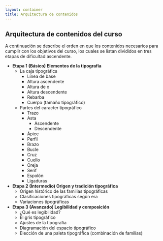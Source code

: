 ```yaml
---
layout: container
title: Arquitectura de contenidos
---
```


## Arquitectura de contenidos del curso ##

A continuación se describe el orden en que los contenidos necesarios para cumplir con los objetivos del curso, los cuales se listan divididos en tres etapas de dificultad ascendente.
<!--Hay algunos sub puntos que se repiten, y corresponden a relaciones entre los contenidos, o bien, elementos que se pueden encontrar en más de un lugar, o clasificación.-->

* **Etapa 1 (Básico) Elementos de la tipografía**
  * La caja tipográfica
    * Línea de base
    * Altura ascendente
    * Altura de x
    * Altura descendente
    * Rebarba
    * Cuerpo (tamaño tipográfico)
  * Partes del caracter tipográfico
    * Trazo
    * Asta
      * Ascendente
      * Descendente
    * Ápice
    * Perfil
    * Brazo
    * Bucle
    * Cruz
    * Cuello
    * Oreja
    * Serif
    * Espolón
    * Ligaduras
* **Etapa 2 (Intermedio) Origen y tradición tipográfica**
  * Origen histórico de las familias tipográficas
  * Clasificaciones tipográficas según era
  * Variaciones tipográficas
* **Etapa 3 (Avanzado) Legibilidad y composición**
  * ¿Qué es legibilidad?
  * El gris tipográfico
  * Ajustes de la tipografía
  * Diagramación del espacio tipográfico
  * Elección de una paleta tipográfica (combinación de familias)

<!--

#### Partes del Caracter tipográfico ####

1. Altura de "x"
   1. Línea de Base
   2. Apertura
   3. Oreja
   4. Trampa de Tinta
   5. Soporte o Bracket
   6. Contraforma
   7. Espolón
   8. Zona Característica
   9. Serif
   10. Contraforma
   11. Brazo
   12. Terminación en gota
   13. Pierna
   14. Línea de Gromenauer (Overshoot)
   15. Modulación
   16. Perfil o Barra
   17. Asta
   18. Trazo
2. Altura Ascendente
   1. Trazo
   2. Gancho, o Arco
   3. Contraforma
   4. Ápice
   5. Asta Ascendente
3. Altura Descendente
   1. Línea de Base
   2. Asta descendente
   3. Cola

#### Familias Tipográficas ####

1. Clasificaciones Tipográficas
   1. Romanas
   2. Góticas
   3. Humanísticas
      1. Cursivas
   4. Transicionales
   5. Neoclásicas
   6. Egipcias
   7. Paloseco
   8. Display
2. Variaciones
   1. Peso
   2. Inclinación
   3. Ancho
   4. Versalitas

#### Ajustes de Párrafo ####

1. Legibilidad y Lecturabilidad
   1. Kerning
   2. Tracking
   3. Interlínea
   4. Sangría
   5. Alineación
      1. Izquierda
      2. Derecha
      3. Centrado
      4. Justificado

#### Diagramación del espacio Tipográfico ####

1. Relaciones espaciales
2. Grilla/Retícula

#### Afinidad Tipográfica ####

1. Elección de una paleta tipográfica
   1. Origen histórico de las familias tipográficas
   2. Carácter de la familia
   3. Ritmo y contraste      

-->